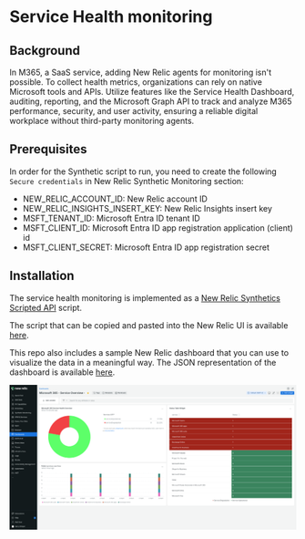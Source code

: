 # Service Health monitoring

## Background

In M365, a SaaS service, adding New Relic agents for monitoring isn't possible. To collect health metrics, organizations can rely on native Microsoft tools and APIs. Utilize features like the Service Health Dashboard, auditing, reporting, and the Microsoft Graph API to track and analyze M365 performance, security, and user activity, ensuring a reliable digital workplace without third-party monitoring agents.

## Prerequisites

In order for the Synthetic script to run, you need to create the following `Secure credentials` in New Relic Synthetic Monitoring section:

- NEW_RELIC_ACCOUNT_ID: New Relic account ID
- NEW_RELIC_INSIGHTS_INSERT_KEY: New Relic Insights insert key
- MSFT_TENANT_ID: Microsoft Entra ID tenant ID
- MSFT_CLIENT_ID: Microsoft Entra ID app registration application (client) id
- MSFT_CLIENT_SECRET: Microsoft Entra ID app registration secret

## Installation

The service health monitoring is implemented as a [New Relic Synthetics Scripted API](https://docs.newrelic.com/docs/synthetics/synthetic-monitoring/scripting-monitors/write-synthetic-api-tests/) script.

The script that can be copied and pasted into the New Relic UI is available [here](/service-health-overview/service-health-overview.js).

This repo also includes a sample New Relic dashboard that you can use to visualize the data in a meaningful way. The JSON representation of the dashboard is available [here](/service-health-overview/service-health-overview-dashboard.json).

![service health overview dashboard](/service-health-overview/service-health-overview-dashboard.png)
